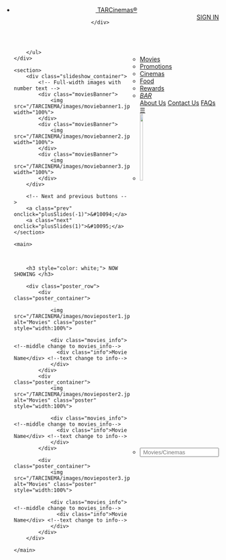 <!DOCTYPE html>
<html lang="en">


<head>
    <meta charset="UTF-8">
    <meta name="description" content="">
    <meta name="keywords" content="">
    <meta name="viewport" content="width=device-width, initial-scale=1.0"> <!-- Phone size diff need this to adjust -->
    <link rel="stylesheet" type="text/css" href="/TARCINEMA/css/index.css"/>
    <title>TAR Cinema</title>
</head>


<script>
    let slideIndex = 1;
    showSlides(slideIndex);

    // Next/previous controls
    function plusSlides(n) {
    showSlides(slideIndex += n);
    }

    // Thumbnail image controls
    function currentSlide(n) {
    showSlides(slideIndex = n);
    }

    function showSlides(n) {
    let i;
    let slides = document.getElementsByClassName("moviesBanner");
    if (n > slides.length) {slideIndex = 1}
    if (n < 1) {slideIndex = slides.length}
    for (i = 0; i < slides.length; i++) {
        slides[i].style.display = "none";
    }

    slides[slideIndex-1].style.display = "block";

    }
</script>

<header>
    <div class="logo_nav" id="logo_nav">
        <ul>
            <li class="logo_bg">
                <a href="index.html" class="logo_header" class="active" width="150%">
                    <span>&nbsp;TAR</span>Cinemas&#174
                </a>
            </li>
            <a href="login.html" class="signin-button" type="button" style="float: right;">SIGN IN</a>
        </ul>

    </div>
</header>

<body>
    <div class="topnav" id="myTopnav">
        <ul>
            <ul style="float:right;">
                <li><a href="html/movies.html">Movies</a></li>
                <li><a href="html/promotions.html">Promotions</a></li>
                <li><a href="html/cinemas.html">Cinemas</a></li>
                <li><a href="html/food.html">Food</a></li>
                <li><a href="html/rewards.html">Rewards</a></li>
                <li class="dropdown">
                    <a href="javascript:void(0)" class="dropbtn">
                        <i class="">BAR</i></a>
                    <div class="dropdown-content">
                        <a href="#">About Us</a>
                        <a href="#">Contact Us</a>
                        <a href="#">FAQs</a>
                    </div>
                     <a href="javascript:void(0);" class="icon" onclick="myFunction()">&#9776;</a>
                </li>
                <li><a><img src="/TARCINEMA/images/bell.png" width="20%"/></a></li>
                <li><a><input type="text" placeholder=" Movies/Cinemas"></a></li>
            </ul>
            
        </ul>
    </div>

    <section>
        <div class="slideshow_container">
            <!-- Full-width images with number text -->
            <div class="moviesBanner">
                <img src="/TARCINEMA/images/moviebanner1.jpg" width="100%">
            </div>
            <div class="moviesBanner">
                <img src="/TARCINEMA/images/moviebanner2.jpg" width="100%">
            </div>
            <div class="moviesBanner">
                <img src="/TARCINEMA/images/moviebanner3.jpg" width="100%">
            </div>
        </div>

        <!-- Next and previous buttons -->
        <a class="prev" onclick="plusSlides(-1)">&#10094;</a>
        <a class="next" onclick="plusSlides(1)">&#10095;</a>
    </section>

    <main>
        
        

        <h3 style="color: white;"> NOW SHOWING </h3>

        <div class="poster_row">
            <div class="poster_container">

                <img src="/TARCINEMA/images/movieposter1.jpg" alt="Movies" class="poster" style="width:100%">
                
                <div class="movies_info"> <!--middle change to movies_info-->
                  <div class="info">Movie Name</div> <!--text change to info-->
                </div>
            </div>
            <div class="poster_container">
                <img src="/TARCINEMA/images/movieposter2.jpg" alt="Movies" class="poster" style="width:100%">
                
                <div class="movies_info"> <!--middle change to movies_info-->
                  <div class="info">Movie Name</div> <!--text change to info-->
                </div>
            </div>
                
            <div class="poster_container">
                <img src="/TARCINEMA/images/movieposter3.jpg" alt="Movies" class="poster" style="width:100%">
                
                <div class="movies_info"> <!--middle change to movies_info-->
                  <div class="info">Movie Name</div> <!--text change to info-->
                </div>
            </div>
        </div>

    </main>

</body>


</html>
